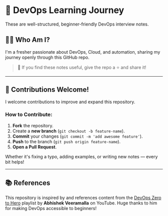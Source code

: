 # 🚀 DevOps Learning Journey

These are well-structured, beginner-friendly DevOps interview notes.


## 👨‍💻 Who Am I?

I'm a fresher passionate about DevOps, Cloud, and automation, sharing my journey openly through this GitHub repo.

> 🌟 If you find these notes useful, give the repo a ⭐ and share it!


---


## 🤝 Contributions Welcome!

I welcome contributions to improve and expand this repository.

### How to Contribute:
1. **Fork** the repository.
2. Create a **new branch** (`git checkout -b feature-name`).
3. **Commit** your changes (`git commit -m 'add awesome feature'`).
4. **Push** to the branch (`git push origin feature-name`).
5. **Open a Pull Request**.

Whether it's fixing a typo, adding examples, or writing new notes — every bit helps!


---


## 📚 References

This repository is inspired by and references content from the [DevOps Zero to Hero](https://youtube.com/playlist?list=PLdpzxOOAlwvIKMhk8WhzN1pYoJ1YU8Csa&si=tFhRcYFemULCBtuy) playlist by **Abhishek Veeramalla** on YouTube. Huge thanks to him for making DevOps accessible to beginners!

